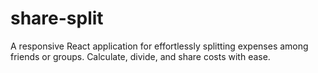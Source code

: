 # share-split

A responsive React application for effortlessly splitting expenses among friends or groups. Calculate, divide, and share costs with ease.
